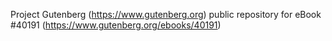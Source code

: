 Project Gutenberg (https://www.gutenberg.org) public repository for eBook #40191 (https://www.gutenberg.org/ebooks/40191)
